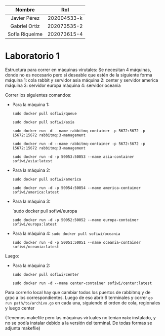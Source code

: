 |     Nombre     |     Rol     |
|:--------------:|:-----------:|
|  Javier Pérez  | 202004533-k |
| Gabriel Ortiz  | 202073535-2 |
| Sofía Riquelme | 202073615-4 |

# Laboratorio 1

Estructura para correr en máquinas virutales:
Se necesitan 4 máquinas, donde no es necesario pero sí deseable que estén de la siguiente forma
máquina 1: cola rabbit y servidor asia
máquina 2: center y servidor america
máquina 3: servidor europa
máquina 4: servidor oceania

Correr los siguientes comandos:

- Para la máquina 1: 

    `sudo docker pull sofiwi/queue`

    `sudo docker pull sofiwi/asia`

    `sudo docker run -d --name rabbitmq-container -p 5672:5672 -p 15672:15672 rabbitmq:3-management` 

    `sudo docker run -d --name rabbitmq-container -p 5672:5672 -p 15672:15672 rabbitmq:3-management `    

    `sudo docker run -d -p 50053:50053 --name asia-container sofiwi/asia:latest`
- Para la máquina 2:

    `sudo docker pull sofiwi/america`

    `sudo docker run -d -p 50054:50054 --name america-container sofiwi/america:latest`

- Para la máquina 3:

    `sudo docker pull sofiwi/europa

    `sudo docker run -d -p 50052:50052 --name europa-container sofiwi/europa:latest`

- Para la máquina 4: 
    `sudo docker pull sofiwi/oceania`

    `sudo docker run -d -p 50051:50051 --name oceania-container sofiwi/oceania:latest`


Luego: 
- Para la máquina 2:

    `sudo docker pull sofiwi/center`

    `sudo docker run -d --name center-container sofiwi/center:latest`


Para correrlo local hay que cambiar todos los puertos de rabbitmq y de grpc a los correspondientes.
Luego de eso abrir 6 terminales y correr `go run path/to/archivo.go` en cada una, siguiendo el orden de cola, regionales y luego center

(Tenemos makefile pero las máquinas virtuales no tenían `make` instalado, y no se podía instalar debido a la versión del terminal. De todas formas se adjunta makeflie)